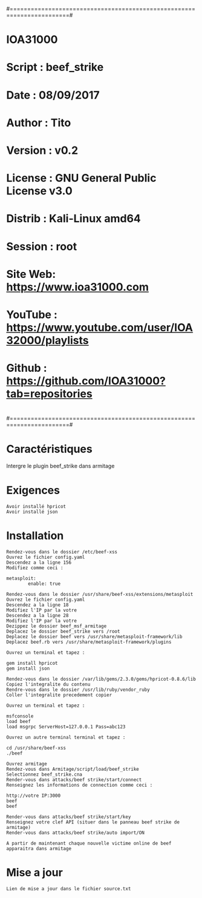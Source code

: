 #=======================================================================#
#                             IOA31000                                  #
# Script  : beef_strike                                                 #
# Date    : 08/09/2017                                                  #
# Author  : Tito                                                        #
# Version : v0.2                                                        #
# License : GNU General Public License v3.0                             #
# Distrib : Kali-Linux amd64                                            #
# Session : root                                                        #
# Site Web: https://www.ioa31000.com	        		                #
# YouTube : https://www.youtube.com/user/IOA32000/playlists             #
# Github  : https://github.com/IOA31000?tab=repositories                #
#                                                                       #
#=======================================================================#


# Caractéristiques

Intergre le plugin beef_strike dans armitage
    

# Exigences

    Avoir installé hpricot
    Avoir installé json

# Installation

    Rendez-vous dans le dossier /etc/beef-xss
    Ouvrez le fichier config.yaml
    Descendez a la ligne 156
    Modifiez comme ceci :

    metasploit:
            enable: true

    Rendez-vous dans le dossier /usr/share/beef-xss/extensions/metasploit
    Ouvrez le fichier config.yaml
    Descendez a la ligne 18
    Modifiez l'IP par la votre
    Descendez a la ligne 28
    Modifiez l'IP par la votre
    Dezippez le dossier beef_msf_armitage
    Deplacez le dossier beef_strike vers /root
    Deplacez le dossier beef vers /usr/share/metasploit-framework/lib
    Deplacez beef.rb vers /usr/share/metasploit-framework/plugins
    
    Ouvrez un terminal et tapez :
    
    gem install hpricot
    gem install json
    
    Rendez-vous dans le dossier /var/lib/gems/2.3.0/gems/hpricot-0.8.6/lib
    Copiez l'integralite du contenu
    Rendre-vous dans le dossier /usr/lib/ruby/vendor_ruby
    Coller l'integralite precedement copier

    Ouvrez un terminal et tapez :

    msfconsole
    load beef
    load msgrpc ServerHost=127.0.0.1 Pass=abc123

    Ouvrez un autre terminal terminal et tapez :
    
    cd /usr/share/beef-xss
    ./beef

    Ouvrez armitage
    Rendez-vous dans Armitage/script/load/beef_strike
    Selectionnez beef_strike.cna
    Render-vous dans attacks/beef strike/start/connect
    Renseignez les informations de connection comme ceci :
    
    http://votre IP:3000
    beef
    beef
    
    Render-vous dans attacks/beef strike/start/key
    Renseignez votre clef API (situer dans le panneau beef strike de armitage)    
    Render-vous dans attacks/beef strike/auto import/ON
    
    A partir de maintenant chaque nouvelle victime online de beef apparaitra dans armitage


# Mise a jour

    Lien de mise a jour dans le fichier source.txt
